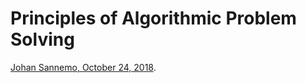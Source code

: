 # Principles of Algorithmic Problem Solving
 [Johan Sannemo, October 24, 2018](http://www.csc.kth.se/~jsannemo/slask/main.pdf).